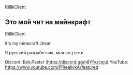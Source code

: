 RillikClient 

Это мой чит на майнкрафт
------

RillikClient

it's my minecraft cheat


Я русский разработчик, мои соц сети

Discord: BeluPaster (https://discord.gg/h8Yfvzceju)
YouTube: https://www.youtube.com/@ReallykA/featured

